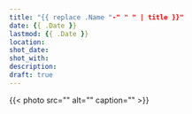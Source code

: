 ```yaml
---
title: "{{ replace .Name "-" " " | title }}"
date: {{ .Date }}
lastmod: {{ .Date }}
location:
shot_date:
shot_with:
description:
draft: true
---
```


{{< photo src="" alt="" caption="" >}}
